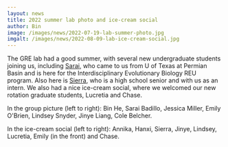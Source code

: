 ```yaml
---
layout: news
title: 2022 summer lab photo and ice-cream social
author: Bin
image: /images/news/2022-07-19-lab-summer-photo.jpg
imgalt: /images/news/2022-08-09-lab-ice-cream-social.jpg
---
```


The GRE lab had a good summer, with several new undergraduate students joining us, including [Sarai](https://www.binhe-lab.org/members/sarai-badillo/), who came to us from U of Texas at Permian Basin and is here for the Interdisciplinary Evolutionary Biology REU program. Also here is [Sierra](https://www.binhe-lab.org/members/sierra-frisvold/), who is a high school senior and with us as an intern. We also had a nice ice-cream social, where we welcomed our new rotation graduate students, Lucretia and Chase.

In the group picture (left to right): Bin He, Sarai Badillo, Jessica Miller, Emily O'Brien, Lindsey Snyder, Jinye Liang, Cole Belcher.

In the ice-cream social (left to right): Annika, Hanxi, Sierra, Jinye, Lindsey, Lucretia, Emily (in the front) and Chase.
